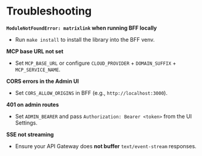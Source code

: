 # Troubleshooting

**`ModuleNotFoundError: matrixlink` when running BFF locally**
- Run `make install` to install the library into the BFF venv.

**MCP base URL not set**
- Set `MCP_BASE_URL` or configure `CLOUD_PROVIDER` + `DOMAIN_SUFFIX` + `MCP_SERVICE_NAME`.

**CORS errors in the Admin UI**
- Set `CORS_ALLOW_ORIGINS` in BFF (e.g., `http://localhost:3000`).

**401 on admin routes**
- Set `ADMIN_BEARER` and pass `Authorization: Bearer <token>` from the UI Settings.

**SSE not streaming**
- Ensure your API Gateway does **not buffer** `text/event-stream` responses.
